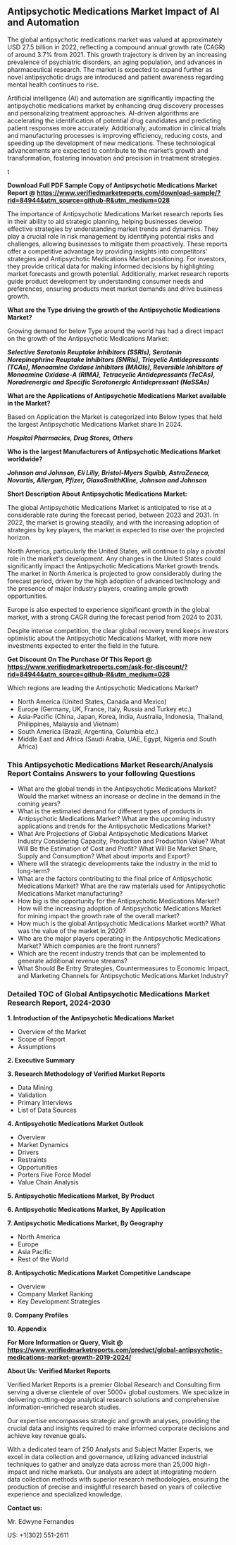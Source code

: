 <h2>Antipsychotic Medications Market Impact of AI and Automation</h2><p>The global antipsychotic medications market was valued at approximately USD 27.5 billion in 2022, reflecting a compound annual growth rate (CAGR) of around 3.7% from 2021. This growth trajectory is driven by an increasing prevalence of psychiatric disorders, an aging population, and advances in pharmaceutical research. The market is expected to expand further as novel antipsychotic drugs are introduced and patient awareness regarding mental health continues to rise.</p><p>Artificial intelligence (AI) and automation are significantly impacting the antipsychotic medications market by enhancing drug discovery processes and personalizing treatment approaches. AI-driven algorithms are accelerating the identification of potential drug candidates and predicting patient responses more accurately. Additionally, automation in clinical trials and manufacturing processes is improving efficiency, reducing costs, and speeding up the development of new medications. These technological advancements are expected to contribute to the market’s growth and transformation, fostering innovation and precision in treatment strategies.</p>t</p><p id="" class=""><strong>Download Full PDF Sample Copy of Antipsychotic Medications Market Report @ <a href="https://www.verifiedmarketreports.com/download-sample/?rid=84944&utm_source=github-R&utm_medium=028" target="_blank">https://www.verifiedmarketreports.com/download-sample/?rid=84944&utm_source=github-R&utm_medium=028</a></strong></p><p>The importance of&nbsp;Antipsychotic Medications Market research reports lies in their ability to aid strategic planning, helping businesses develop effective strategies by understanding market trends and dynamics. They play a crucial role in risk management by identifying potential risks and challenges, allowing businesses to mitigate them proactively. These reports offer a competitive advantage by providing insights into competitors' strategies and Antipsychotic Medications Market positioning. For investors, they provide critical data for making informed decisions by highlighting market forecasts and growth potential. Additionally, market research reports guide product development by understanding consumer needs and preferences, ensuring products meet market demands and drive business growth.</p><p><strong>What are the&nbsp;Type driving the growth of the Antipsychotic Medications Market?</strong></p><p id="" class="">Growing demand for below Type around the world has had a direct impact on the growth of the Antipsychotic Medications Market:</p><em><strong>Selective Serotonin Reuptake Inhibitors (SSRIs), Serotonin Norepinephrine Reuptake Inhibitors (SNRIs), Tricyclic Antidepressants (TCAs), Monoamine Oxidase Inhibitors (MAOIs), Reversible Inhibitors of Monoamine Oxidase-A (RIMA), Tetracyclic Antidepressants (TeCAs), Noradrenergic and Specific Serotonergic Antidepressant (NaSSAs)</strong></em></p><strong>What are the&nbsp;Applications&nbsp;of Antipsychotic Medications Market available in the Market?</strong></p><p id="" class="">Based on Application the Market is categorized into Below types that held the largest Antipsychotic Medications Market share In 2024.</p><em><strong>Hospital Pharmacies, Drug Stores, Others</strong></em></p><strong>Who is the largest Manufacturers of Antipsychotic Medications Market worldwide?</strong></p><p><em><strong>Johnson and Johnson, Eli Lilly, Bristol-Myers Squibb, AstraZeneca, Novartis, Allergan, Pfizer, GlaxoSmithKline, Johnson and Johnson</strong></em></p><p id="" class=""><strong>Short Description About Antipsychotic Medications Market:</strong></p><p>The global Antipsychotic Medications Market is anticipated to rise at a considerable rate during the forecast period, between 2023 and 2031. In 2022, the market is growing steadily, and with the increasing adoption of strategies by key players, the market is expected to rise over the projected horizon.</p><p>North America, particularly the United States, will continue to play a pivotal role in the market's development. Any changes in the United States could significantly impact the Antipsychotic Medications Market growth trends. The market in North America is projected to grow considerably during the forecast period, driven by the high adoption of advanced technology and the presence of major industry players, creating ample growth opportunities.</p><p>Europe is also expected to experience significant growth in the global market, with a strong CAGR during the forecast period from 2024 to 2031.</p><p>Despite intense competition, the clear global recovery trend keeps investors optimistic about the Antipsychotic Medications Market, with more new investments expected to enter the field in the future.</p><p id="" class=""><strong>Get Discount On The Purchase Of This Report @ <a href="https://www.verifiedmarketreports.com/ask-for-discount/?rid=84944&utm_source=github-R&utm_medium=028" target="_blank">https://www.verifiedmarketreports.com/ask-for-discount/?rid=84944&utm_source=github-R&utm_medium=028</a></strong></p>Which regions are leading the Antipsychotic Medications Market?</p><ul><li>North America (United States, Canada and Mexico)</li><li>Europe (Germany, UK, France, Italy, Russia and Turkey etc.)</li><li>Asia-Pacific (China, Japan, Korea, India, Australia, Indonesia, Thailand, Philippines, Malaysia and Vietnam)</li><li>South America (Brazil, Argentina, Columbia etc.)</li><li>Middle East and Africa (Saudi Arabia, UAE, Egypt, Nigeria and South Africa)</li></ul><h3 id="" class="">This Antipsychotic Medications Market Research/Analysis Report Contains Answers to your following Questions</h3><ul><li>What are the global trends in the Antipsychotic Medications Market? Would the market witness an increase or decline in the demand in the coming years?</li><li>What is the estimated demand for different types of products in Antipsychotic Medications Market? What are the upcoming industry applications and trends for the Antipsychotic Medications Market?</li><li>What Are Projections of Global Antipsychotic Medications Market Industry Considering Capacity, Production and Production Value? What Will Be the Estimation of Cost and Profit? What Will Be Market Share, Supply and Consumption? What about imports and Export?</li><li>Where will the strategic developments take the industry in the mid to long-term?</li><li>What are the factors contributing to the final price of Antipsychotic Medications Market? What are the raw materials used for Antipsychotic Medications Market manufacturing?</li><li>How big is the opportunity for the Antipsychotic Medications Market? How will the increasing adoption of Antipsychotic Medications Market for mining impact the growth rate of the overall market?</li><li>How much is the global Antipsychotic Medications Market worth? What was the value of the market In 2020?</li><li>Who are the major players operating in the Antipsychotic Medications Market? Which companies are the front runners?</li><li>Which are the recent industry trends that can be implemented to generate additional revenue streams?</li><li>What Should Be Entry Strategies, Countermeasures to Economic Impact, and Marketing Channels for Antipsychotic Medications Market Industry?</li></ul><h3 id="" class="">Detailed TOC of Global Antipsychotic Medications Market Research Report, 2024-2030</h3><p id="" class=""><strong>1. Introduction of the Antipsychotic Medications Market</strong></p><ul><li>Overview of the Market</li><li>Scope of Report</li><li>Assumptions</li></ul><p id="" class=""><strong>2. Executive Summary</strong></p><p id="" class=""><strong>3. Research Methodology of Verified Market Reports</strong></p><ul><li>Data Mining</li><li>Validation</li><li>Primary Interviews</li><li>List of Data Sources</li></ul><p id="" class=""><strong>4. Antipsychotic Medications Market Outlook</strong></p><ul><li>Overview</li><li>Market Dynamics</li><li>Drivers</li><li>Restraints</li><li>Opportunities</li><li>Porters Five Force Model</li><li>Value Chain Analysis</li></ul><p id="" class=""><strong>5. Antipsychotic Medications Market, By Product</strong></p><p id="" class=""><strong>6. Antipsychotic Medications Market, By Application</strong></p><p id="" class=""><strong>7. Antipsychotic Medications Market, By Geography</strong></p><ul><li>North America</li><li>Europe</li><li>Asia Pacific</li><li>Rest of the World</li></ul><p id="" class=""><strong>8. Antipsychotic Medications Market Competitive Landscape</strong></p><ul><li>Overview</li><li>Company Market Ranking</li><li>Key Development Strategies</li></ul><p id="" class=""><strong>9. Company Profiles</strong></p><p id="" class=""><strong>10. Appendix</strong></p><p id="" class=""><strong>For More Information or Query, Visit @ <a href="https://www.verifiedmarketreports.com/product/global-antipsychotic-medications-market-growth-2019-2024/" target="_blank">https://www.verifiedmarketreports.com/product/global-antipsychotic-medications-market-growth-2019-2024/</a></strong></p><p id="" class=""><strong>About Us: Verified Market Reports</strong></p><p id="" class="">Verified Market Reports is a premier Global Research and Consulting firm serving a diverse clientele of over 5000+ global customers. We specialize in delivering cutting-edge analytical research solutions and comprehensive information-enriched research studies.</p><p id="" class="">Our expertise encompasses strategic and growth analyses, providing the crucial data and insights required to make informed corporate decisions and achieve key revenue goals.</p><p id="" class="">With a dedicated team of 250 Analysts and Subject Matter Experts, we excel in data collection and governance, utilizing advanced industrial techniques to gather and analyze data across more than 25,000 high-impact and niche markets. Our analysts are adept at integrating modern data collection methods with superior research methodologies, ensuring the production of precise and insightful research based on years of collective experience and specialized knowledge.</p><p id="" class=""><strong>Contact us:</strong></p><p id="" class="">Mr. Edwyne Fernandes</p><p id="" class="">US: +1(302) 551-2611</p>